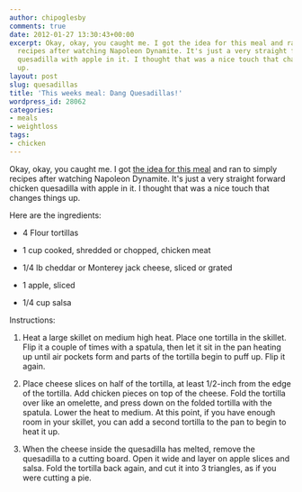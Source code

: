 ```yaml
---
author: chipoglesby
comments: true
date: 2012-01-27 13:30:43+00:00
excerpt: Okay, okay, you caught me. I got the idea for this meal and ran to simply
  recipes after watching Napoleon Dynamite. It's just a very straight forward chicken
  quesadilla with apple in it. I thought that was a nice touch that changes things
  up.
layout: post
slug: quesadillas
title: 'This weeks meal: Dang Quesadillas!'
wordpress_id: 28062
categories:
- meals
- weightloss
tags:
- chicken
---
```


Okay, okay, you caught me. I got [the idea for this meal](http://simplyrecipes.com/recipes/apple_chicken_quesadilla/) and ran to simply recipes after watching Napoleon Dynamite. It's just a very straight forward chicken quesadilla with apple in it. I thought that was a nice touch that changes things up.

Here are the ingredients:



	
  * 4 Flour tortillas

	
  * 1 cup cooked, shredded or chopped, chicken meat

	
  * 1/4 lb cheddar or Monterey jack cheese, sliced or grated

	
  * 1 apple, sliced

	
  * 1/4 cup salsa


Instructions:

	
  1. Heat a large skillet on medium high heat. Place one tortilla in the skillet. Flip it a couple of times with a spatula, then let it sit in the pan heating up until air pockets form and parts of the tortilla begin to puff up. Flip it again.

	
  2. Place cheese slices on half of the tortilla, at least 1/2-inch from the edge of the tortilla. Add chicken pieces on top of the cheese. Fold the tortilla over like an omelette, and press down on the folded tortilla with the spatula. Lower the heat to medium. At this point, if you have enough room in your skillet, you can add a second tortilla to the pan to begin to heat it up.

	
  3. When the cheese inside the quesadilla has melted, remove the quesadilla to a cutting board. Open it wide and layer on apple slices and salsa. Fold the tortilla back again, and cut it into 3 triangles, as if you were cutting a pie.



